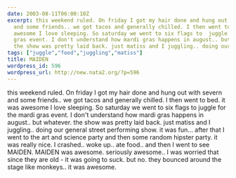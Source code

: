 ```yaml
---
date: 2003-08-11T06:00:10Z
excerpt: this weekend ruled. On friday I got my hair done and hung out with severn
  and some friends.. we got tacos and generally chilled. I then went to bed. it was
  awesome I love sleeping. So saturday we went to six flags to  juggle for the mardi
  gras event. I don't understand how mardi gras happens in august.. but whatever.
  the show was pretty laid back. just matiss and I juggling.. doing our general s...
tags: ["juggle","food","juggling","matiss"]
title: MAIDEN
wordpress_id: 596
wordpress_url: http://new.nata2.org/?p=596
---
```


this weekend ruled. On friday I got my hair done and hung out with severn and some friends.. we got tacos and generally chilled. I then went to bed. it was awesome I love sleeping. So saturday we went to six flags to  juggle for the mardi gras event. I don't understand how mardi gras happens in august.. but whatever. the show was pretty laid back. just matiss and I juggling.. doing our general street performing show. it was fun... after that I went to the art and science party and then some random hipster party. it was really nice. I crashed.. woke up.. ate food.. and then I went to see MAIDEN. MAIDEN was awesome. seriously awesome.. I was worried that since they are old - it was going to suck. but no. they bounced around the stage like monkeys.. it was awesome. 
